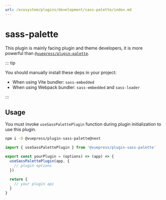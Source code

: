 ```yaml
---
url: /ecosystem/plugins/development/sass-palette/index.md
---
```

# sass-palette

This plugin is mainly facing plugin and theme developers, it is more powerful than [`@vuepress/plugin-palette`](../palette.md).

::: tip

You should manually install these deps in your project:

* When using Vite bundler: `sass-embedded`
* When using Webpack bundler: `sass-embedded` and `sass-loader`

:::

## Usage

You must invoke `useSassPalettePlugin` function during plugin initialization to use this plugin.

```bash
npm i -D @vuepress/plugin-sass-palette@next
```

```js title="Your plugin or theme entry"
import { useSassPalettePlugin } from '@vuepress/plugin-sass-palette'

export const yourPlugin = (options) => (app) => {
  useSassPalettePlugin(app, {
    // plugin options
  })

  return {
    // your plugin api
  }
}
```
